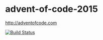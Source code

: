 # advent-of-code-2015
http://adventofcode.com

[![Build Status](https://travis-ci.org/olbura/advent-of-code-2015.svg?branch=master)](https://travis-ci.org/olbura/advent-of-code-2015)
